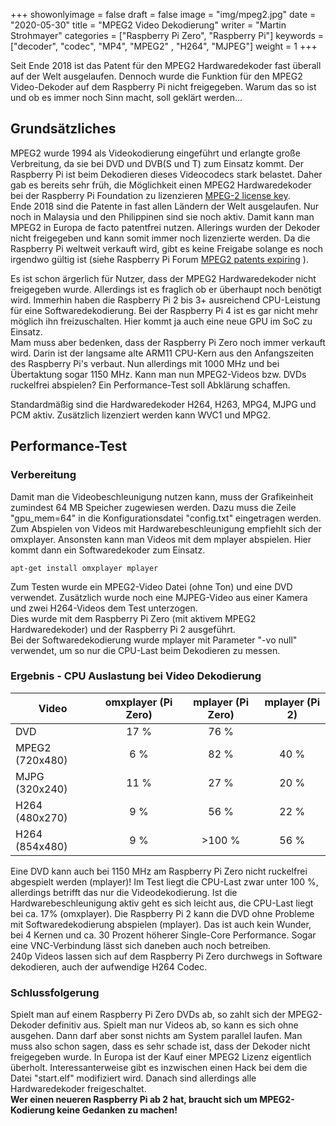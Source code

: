+++
showonlyimage = false
draft = false
image = "img/mpeg2.jpg"
date = "2020-05-30"
title = "MPEG2 Video Dekodierung"
writer = "Martin Strohmayer"
categories = ["Raspberry Pi Zero", "Raspberry Pi"]
keywords = ["decoder", "codec", "MP4", "MPEG2" , "H264", "MJPEG"]
weight = 1
+++


Seit Ende 2018 ist das Patent für den MPEG2 Hardwaredekoder fast überall auf der Welt ausgelaufen. Dennoch wurde die Funktion für den MPEG2 Video-Dekoder auf 
dem Raspberry Pi nicht freigegeben. Warum das so ist und ob es immer noch Sinn macht, soll geklärt werden...
<!--more-->

## Grundsätzliches

MPEG2 wurde 1994 als Videokodierung eingeführt und erlangte große Verbreitung, da sie bei DVD und DVB(S und T) zum Einsatz kommt. Der Raspberry Pi ist beim Dekodieren dieses Videocodecs stark belastet. Daher gab es bereits sehr früh, die Möglichkeit einen MPEG2 Hardwaredekoder bei der Raspberry Pi Foundation zu lizenzieren [MPEG-2 license key](http://codecs.raspberrypi.org/mpeg-2-license-key/).  
Ende 2018 sind die Patente in fast allen Ländern der Welt ausgelaufen. Nur noch in Malaysia und den Philippinen sind sie noch aktiv. Damit kann man MPEG2 in Europa de facto patentfrei nutzen. Allerings wurden der Dekoder nicht freigegeben und kann somit immer noch lizenzierte werden. Da die Raspberry Pi weltweit verkauft wird, gibt es keine Freigabe solange es noch irgendwo gültig ist (siehe Raspberry Pi Forum [MPEG2 patents expiring](https://www.raspberrypi.org/forums/viewtopic.php?t=201449) ).  

Es ist schon ärgerlich für Nutzer, dass der MPEG2 Hardwaredekoder nicht freigegeben wurde. Allerdings ist es fraglich ob er überhaupt noch benötigt wird. Immerhin haben die Raspberry Pi 2 bis 3+ ausreichend CPU-Leistung für eine Softwaredekodierung. Bei der Raspberry Pi 4 ist es gar nicht mehr möglich ihn freizuschalten. Hier kommt ja auch eine neue GPU im SoC zu Einsatz.  
Mam muss aber bedenken, dass der Raspberry Pi Zero noch immer verkauft wird. Darin ist der langsame alte ARM11 CPU-Kern aus den Anfangszeiten des Raspberry Pi's verbaut. Nun allerdings mit 1000 MHz und bei Übertaktung sogar 1150 MHz. Kann man nun MPEG2-Videos bzw. DVDs ruckelfrei abspielen? Ein Performance-Test soll Abklärung schaffen.   

Standardmäßig sind die Hardwaredekoder H264, H263, MPG4, MJPG und PCM aktiv. Zusätzlich lizenziert werden kann WVC1 und MPG2. 


## Performance-Test

### Verbereitung

Damit man die Videobeschleunigung nutzen kann, muss der Grafikeinheit zumindest 64 MB Speicher zugewiesen werden. Dazu muss die Zeile "gpu_mem=64" in die Konfigurationsdatei "config.txt" eingetragen werden.  
Zum Abspielen von Videos mit Hardwarebeschleunigung empfiehlt sich der omxplayer. Ansonsten kann man Videos mit dem mplayer abspielen. Hier kommt dann ein Softwaredekoder zum Einsatz. 
  
```
apt-get install omxplayer mplayer
```

Zum Testen wurde ein MPEG2-Video Datei (ohne Ton) und eine DVD verwendet. Zusätzlich wurde noch eine MJPEG-Video aus einer Kamera und zwei H264-Videos dem Test unterzogen.  
Dies wurde mit dem Raspberry Pi Zero (mit aktivem MPEG2 Hardwaredekoder) und der Raspberry Pi 2 ausgeführt.  
Bei der Softwaredekodierung wurde mplayer mit Parameter "-vo null" verwendet, um so nur die CPU-Last beim Dekodieren zu messen.

 
### Ergebnis - CPU Auslastung bei Video Dekodierung

|Video            | omxplayer (Pi Zero) | mplayer (Pi Zero) | mplayer (Pi 2) |
|-----------------|:-------------------:|:-----------------:|:--------------:|
| DVD             | 17 %                | 76 %              |                |
| MPEG2 (720x480) |  6 %                | 82 %              | 40 %           |
| MJPG (320x240)  | 11 %                | 27 %              | 20 %           |
| H264 (480x270)  |  9 %                | 56 %              | 22 %           |
| H264 (854x480)  |  9 %                | >100 %            | 56 %           |


Eine DVD kann auch bei 1150 MHz am Raspberry Pi Zero nicht ruckelfrei abgespielt werden (mplayer)! Im Test liegt die CPU-Last zwar unter 100 %, allerdings betrifft das nur die Videodekodierung. Ist die Hardwarebeschleunigung aktiv geht es sich leicht aus, die CPU-Last liegt bei ca. 17% (omxplayer). Die Raspberry Pi 2 kann die DVD ohne Probleme mit Softwaredekodierung abspielen (mplayer). Das ist auch kein Wunder, bei 4 Kernen und ca. 30 Prozent höherer Single-Core Performance. Sogar eine VNC-Verbindung lässt sich daneben auch noch betreiben.  
240p Videos lassen sich auf dem Raspberry Pi Zero durchwegs in Software dekodieren, auch der aufwendige H264 Codec. 


### Schlussfolgerung

Spielt man auf einem Raspberry Pi Zero DVDs ab, so zahlt sich der MPEG2-Dekoder definitiv aus. Spielt man nur Videos ab, so kann es sich ohne ausgehen. Dann darf aber sonst nichts am System parallel laufen. Man muss also schon sagen, dass es sehr schade ist, dass der Dekoder nicht freigegeben wurde. In Europa ist der Kauf einer MPEG2 Lizenz eigentlich überholt. Interessanterweise gibt es inzwischen einen Hack bei dem die Datei "start.elf" modifiziert wird. Danach sind allerdings alle Hardwaredekoder freigeschaltet.  
**Wer einen neueren Raspberry Pi ab 2 hat, braucht sich um MPEG2-Kodierung keine Gedanken zu machen!** 


